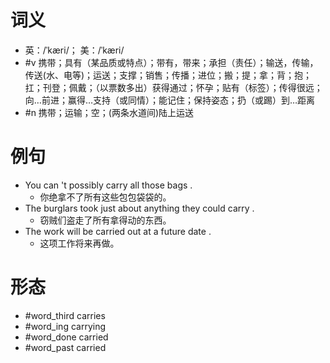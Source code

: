 # 词义
- 英：/ˈkæri/； 美：/ˈkæri/
- #v 携带；具有（某品质或特点）；带有，带来；承担（责任）；输送，传输，传送(水、电等)；运送；支撑；销售；传播；进位；搬；提；拿；背；抱；扛；刊登；佩戴；（以票数多出）获得通过；怀孕；贴有（标签）；传得很远；向…前进；赢得…支持（或同情）；能记住；保持姿态；扔（或踢）到…距离
- #n 携带；运输；空；(两条水道间)陆上运送
# 例句
- You can 't possibly carry all those bags .
	- 你绝拿不了所有这些包包袋袋的。
- The burglars took just about anything they could carry .
	- 窃贼们盗走了所有拿得动的东西。
- The work will be carried out at a future date .
	- 这项工作将来再做。
# 形态
- #word_third carries
- #word_ing carrying
- #word_done carried
- #word_past carried
